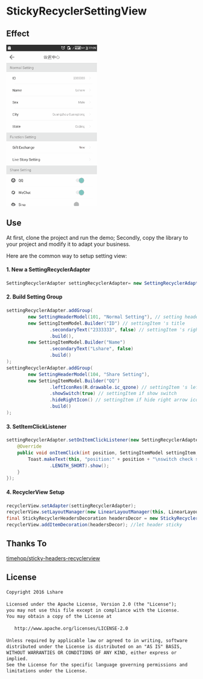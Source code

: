 # StickyRecyclerSettingView

Effect 
--------

![](https://github.com/LinLshare/StickyRecyclerSettingView/blob/master/img/effect.gif?raw=true)

Use
--------

At first, clone the project and run the demo;
Secondly, copy the library to your project and modify it to adapt your business.

Here are the common way to setup setting view:

#### 1. New a SettingRecyclerAdapter 

```java
SettingRecyclerAdapter settingRecyclerAdapter= new SettingRecyclerAdapter();
```

#### 2. Build Setting Group

```java
settingRecyclerAdapter.addGroup(
		new SettingHeaderModel(101, "Normal Setting"), // setting header
		new SettingItemModel.Builder("ID") // settingItem 's title
				.secondaryText("2333333", false) // settingItem 's right text
				.build(),
		new SettingItemModel.Builder("Name")
				.secondaryText("Lshare", false)
				.build()
);
settingRecyclerAdapter.addGroup(
		new SettingHeaderModel(104, "Share Setting"),
		new SettingItemModel.Builder("QQ")
				.leftIconRes(R.drawable.ic_qzone) // settingItem 's left icon
				.showSwitch(true) // settingItem if show switch
				.hideRightIcon() // settingItem if hide right arrow icon
				.build()
);
```

#### 3. SetItemClickListener

```java
settingRecyclerAdapter.setOnItemClickListener(new SettingRecyclerAdapter.OnItemClickListener() {
	@Override
	public void onItemClick(int position, SettingItemModel settingItem, boolean checked) {
		Toast.makeText(this, "position:" + position + "\nswitch check state: " + isChecked, Toast
				.LENGTH_SHORT).show();
	}
});
```

#### 4. RecyclerView Setup

```java
recyclerView.setAdapter(settingRecyclerAdapter);
recyclerView.setLayoutManager(new LinearLayoutManager(this, LinearLayoutManager.VERTICAL,false));
final StickyRecyclerHeadersDecoration headersDecor = new StickyRecyclerHeadersDecoration(settingRecyclerAdapter);
recyclerView.addItemDecoration(headersDecor); //let header sticky
```

Thanks To
--------

[timehop/sticky-headers-recyclerview](https://github.com/timehop/sticky-headers-recyclerview)
 
License
--------

    Copyright 2016 Lshare

    Licensed under the Apache License, Version 2.0 (the "License");
    you may not use this file except in compliance with the License.
    You may obtain a copy of the License at

       http://www.apache.org/licenses/LICENSE-2.0

    Unless required by applicable law or agreed to in writing, software
    distributed under the License is distributed on an "AS IS" BASIS,
    WITHOUT WARRANTIES OR CONDITIONS OF ANY KIND, either express or implied.
    See the License for the specific language governing permissions and
    limitations under the License.
